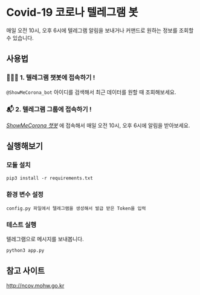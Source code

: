 # Covid-19 코로나 텔레그램 봇
매일 오전 10시, 오후 6시에 텔레그램 알림을 보내거나 커맨드로 원하는 정보를 조회할 수 있습니다.

## 사용법
### 👨🏻‍💻 1. 텔레그램 챗봇에 접속하기 !
`@ShowMeCorona_bot` 아이디를 검색해서 최근 데이터를 원할 때 조회해보세요.
### 📬 2. 텔레그램 그룹에 접속하기 !
*[ShowMeCorona 챗봇](https://t.me/ShowMeCorona)* 에 접속해서 매일 오전 10시, 오후 6시에 알림을 받아보세요.

## 실행해보기
### 모듈 설치
```
pip3 install -r requirements.txt 
```

### 환경 변수 설정
```
config.py 파일에서 텔레그램을 생성해서 발급 받은 Token을 입력
```

### 테스트 실행
텔레그램으로 메시지를 보내봅니다.
```
python3 app.py
```

## 참고 사이트
http://ncov.mohw.go.kr
